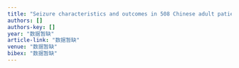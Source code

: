 ```yaml
---
title: "Seizure characteristics and outcomes in 508 Chinese adult patients undergoing primary resection of low-grade gliomas: a clinicopathological study"
authors: []
authors-key: []
year: "数据暂缺"
article-link: "数据暂缺"
venue: "数据暂缺"
bibex: "数据暂缺"
---
```

